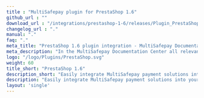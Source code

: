 ```yaml
---
title : "MultiSafepay plugin for PrestaShop 1.6"
github_url : ""
download_url : "/integrations/prestashop-1-6/releases/Plugin_PrestaShop1.6_3.2.0.zip"
changelog_url : "."
manual: "."
faq: "."
meta_title: "PrestaShop 1.6 plugin integration - MultiSafepay Documentation Center"
meta_description: "In the MultiSafepay Documentation Center all relevant information regarding our Plugins and API. As well as Support pages for Payment Method, Tools and General Questions. You can also find the contact details of our Support Team and Integration Team."
logo: "/logo/Plugins/PrestaShop.svg"
weight: 60
title_short: "PrestaShop 1.6"
description_short: "Easily integrate MultiSafepay payment solutions into your Prestashop 1.6 webshop with the free plugin. "
description: "Easily integrate MultiSafepay payment solutions into your Prestashop 1.6 webshop with the free plugin. "
layout: 'single'
---
```

